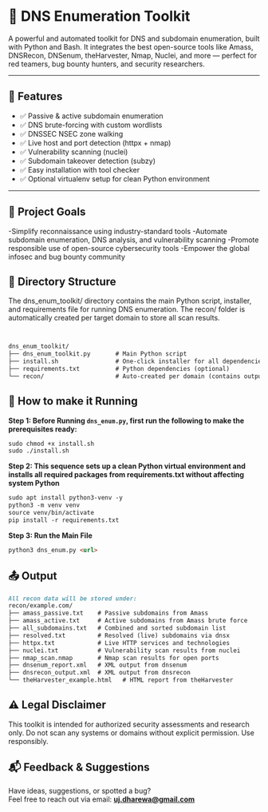 # 🧰 DNS Enumeration Toolkit

A powerful and automated toolkit for DNS and subdomain enumeration, built with Python and Bash. It integrates the best open-source tools like Amass, DNSRecon, DNSenum, theHarvester, Nmap, Nuclei, and more — perfect for red teamers, bug bounty hunters, and security researchers.

---

## 🚀 Features

- ✅ Passive & active subdomain enumeration
- ✅ DNS brute-forcing with custom wordlists
- ✅ DNSSEC NSEC zone walking
- ✅ Live host and port detection (httpx + nmap)
- ✅ Vulnerability scanning (nuclei)
- ✅ Subdomain takeover detection (subzy)
- ✅ Easy installation with tool checker
- ✅ Optional virtualenv setup for clean Python environment

---
## 🌟 Project Goals

-Simplify reconnaissance using industry-standard tools
-Automate subdomain enumeration, DNS analysis, and vulnerability scanning
-Promote responsible use of open-source cybersecurity tools
-Empower the global infosec and bug bounty community


## 📂 Directory Structure
The dns_enum_toolkit/ directory contains the main Python script, installer, and requirements file for running DNS enumeration. The recon/ folder is automatically created per target domain to store all scan results.
```markdown


dns_enum_toolkit/
├── dns_enum_toolkit.py       # Main Python script
├── install.sh                # One-click installer for all dependencies
├── requirements.txt          # Python dependencies (optional)
└── recon/                    # Auto-created per domain (contains output)

```
## 📂 How to make it Running 


**Step 1: Before Running `dns_enum.py`, first run the following to make the prerequisites ready:**
```markdown
sudo chmod +x install.sh
sudo ./install.sh
```
**Step 2: This sequence sets up a clean Python virtual environment and installs all required packages from requirements.txt without affecting system Python**
```markdown
sudo apt install python3-venv -y
python3 -m venv venv
source venv/bin/activate
pip install -r requirements.txt
```

**Step 3: Run the Main File**
```markdown
python3 dns_enum.py <url>

```
## 📤 Output
```markdown
All recon data will be stored under:
recon/example.com/
├── amass_passive.txt    # Passive subdomains from Amass
├── amass_active.txt     # Active subdomains from Amass brute force
├── all_subdomains.txt   # Combined and sorted subdomain list
├── resolved.txt         # Resolved (live) subdomains via dnsx
├── httpx.txt            # Live HTTP services and technologies
├── nuclei.txt           # Vulnerability scan results from nuclei
├── nmap_scan.nmap       # Nmap scan results for open ports
├── dnsenum_report.xml   # XML output from dnsenum
├── dnsrecon_output.xml  # XML output from dnsrecon
└── theHarvester_example.html   # HTML report from theHarvester

```

## ⚠️ Legal Disclaimer
This toolkit is intended for authorized security assessments and research only.
Do not scan any systems or domains without explicit permission. Use responsibly.

## 📬 Feedback & Suggestions

Have ideas, suggestions, or spotted a bug?  
Feel free to reach out via email: **uj.dharewa@gmail.com**

